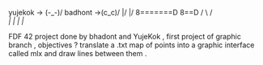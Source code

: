   yujekok -> \(-_-)/           badhont ->\(c_c)/
               \|/                         \|/
                8=======D                   8==D
               / \                         / \
             _|   |_                     _|   |_

FDF 42 project done by bhadont and YujeKok , first project of graphic branch ,
objectives ? 
translate a .txt map of points into a graphic interface called mlx and draw 
lines between them .
